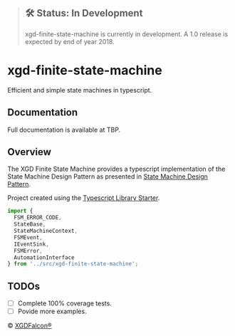 > ## 🛠 Status: In Development
> xgd-finite-state-machine is currently in development. A 1.0 release is expected by end of year 2018.

# xgd-finite-state-machine
Efficient and simple state machines in typescript.

## Documentation

Full documentation is available at TBP.

## Overview

The XGD Finite State Machine provides a typescript implementation of the State Machine Design Pattern as presented in [State Machine Design Pattern](http://community.wvu.edu/~hhammar/rts/adv%20rts/statecharts%20patterns%20papers%20and%20%20examples/paper%20on%20state%20pattern%20B31-full.pdf).

Project created using the [Typescript Library Starter](https://github.com/alexjoverm/typescript-library-starter).


```javascript
import {
  FSM_ERROR_CODE,
  StateBase,
  StateMachineContext,
  FSMEvent,
  IEventSink,
  FSMError,
  AutomationInterface
} from '../src/xgd-finite-state-machine';
```

## TODOs

- [ ] Complete 100% coverage tests.
- [ ] Povide more examples.

&copy; [XGDFalcon&reg;](https://xgdfalcon.com)